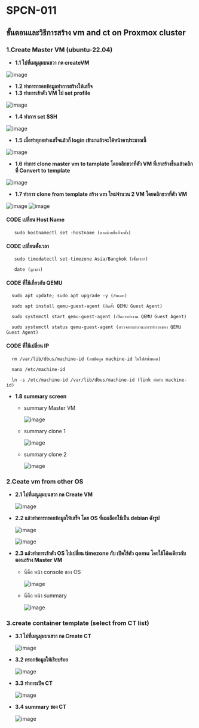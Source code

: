 # SPCN-011

## ขั้นตอนและวิธีการสร้าง vm and ct on Proxmox cluster 
### 1.Create Master VM (ubuntu-22.04)
  - **1.1 ไปที่เมนูมุมบนขวา กด createVM** 
    
     
   ![image](https://user-images.githubusercontent.com/115439255/208156861-31ba52a5-145c-46d0-a61d-883db4b53e30.png)
   
  - **1.2 ทำการกรอกข้อมูลทำการสร้างให้เสร็จ**
  - **1.3 ทำการเข้าตัว VM ไป set profile**
  
   ![image](https://user-images.githubusercontent.com/115439255/208159929-0be9ef2d-3a81-4bd3-ae01-b092e69b6db5.png)
   
  - **1.4 ทำการ set SSH**
  
   ![image](https://user-images.githubusercontent.com/115439255/208160276-c0b76cdd-8459-427e-8257-b848fb52897d.png)
   
  - **1.5 เมื่อทำทุกอย่างเสร็จแล้วก็ login เข้ามาแล้วจะได้หน้าตาประมาณนี้**
  
   ![image](https://user-images.githubusercontent.com/115439255/208161154-1268fd2e-c954-463d-abed-1a5183b6daf0.png)
  
  - **1.6 ทำการ clone master vm to tamplate โดยคลิกขวาที่ตัว VM ที่เราสร้างขึ้นแล้วคลิกที่ Convert to template**
  
   ![image](https://user-images.githubusercontent.com/115439255/208161722-9b5d19ad-d315-4a03-b6fe-2a158c1196c3.png)
   
  - **1.7 ทำการ clone from template สร้าง vm ใหม่จำนวน 2 VM โดยคลิกขวาที่ตัว VM**
  
  ![image](https://user-images.githubusercontent.com/115439255/208162430-de5a31bc-38f3-4673-8e01-89426457365e.png)
  ![image](https://user-images.githubusercontent.com/115439255/208163027-a323167f-332f-42c1-b143-b3093df80e5a.png)

#### CODE เปลี่ยน Host Name
       
       sudo hostnamectl set -hostname (ตามด้วยชื่อที่จะตั้ง)

#### CODE เปลี่ยนตั้งเวลา
      
       sudo timedatectl set-timezone Asia/Bangkok (เซ็ตเวลา)

       date (ดูเวลา)
       
#### CODE ที่ใช้เกี่ยวกับ QEMU 

      sudo apt update; sudo apt upgrade -y (อัพเดท)

      sudo apt install qemu-guest-agent (ติดตั้ง QEMU Guest Agent)

      sudo systemctl start qemu-guest-agent (เปิดการทำงาน QEMU Guest Agent)

      sudo systemctl status qemu-guest-agent (ตรวจสอบสถานะการทำงานของ QEMU Guest Agent)
      
#### CODE ที่ใช้เปลี่ยน IP
      
      rm /var/lib/dbus/machine-id (ลบข้อมูล machine-id ในไฟล์ทั้งหมด)
      
      nano /etc/machine-id 
      
      ln -s /etc/machine-id /var/lib/dbus/machine-id (link ต่อกับ machine-id)
    
   - **1.8 summary screen**
      - summary Master VM
      
          ![image](https://user-images.githubusercontent.com/115439255/208167877-bdff2b4b-03a8-45bb-96f5-93348e1c2ef0.png)

      - summary clone 1
    
          ![image](https://user-images.githubusercontent.com/115439255/208167386-9f64040c-eae0-4add-906d-35ada309e285.png)
          
      - summary clone 2

          ![image](https://user-images.githubusercontent.com/115439255/208167611-3a37d820-e263-4e66-a4f4-54dec152c6c9.png)


### 2.Ceate vm from other OS
   - **2.1 ไปที่เมนูมุมบนขวา กด Create VM**
   
      ![image](https://user-images.githubusercontent.com/115439255/208156861-31ba52a5-145c-46d0-a61d-883db4b53e30.png)
      
   - **2.2 แล้วทำการกรอกข้อมูลให้เสร็จ โดย OS ที่ผมเลือกใช้เป็น debian ดังรูป**

      ![image](https://user-images.githubusercontent.com/115439255/208168783-4cc97b19-cbe3-4c17-b010-5cc7c5f0b71e.png)
      
      ![image](https://user-images.githubusercontent.com/115439255/208302266-cf43ff5d-5b45-443e-954a-06a0dea9068d.png)

   - **2.3 แล้วทำการเข้าตัว OS ไปเปลี่ยน timezone กับ เปิดใช้ตัว qemu โดยใช้โค้ดเดียวกับตอนสร้าง Master VM**
      - นี่คือ หน้า console ของ OS
      
        ![image](https://user-images.githubusercontent.com/115439255/208302338-eeb5c0b1-dff8-40a4-9357-49a63435fa3b.png)
      - นี่คือ หน้า summary
      
        ![image](https://user-images.githubusercontent.com/115439255/208302343-bb337a0e-68bc-460b-80db-71af764c424e.png)
        
### 3.create container template (select from CT list)
   - **3.1 ไปที่เมนูมุมบนขวา กด Create CT**

      ![image](https://user-images.githubusercontent.com/115439255/208156861-31ba52a5-145c-46d0-a61d-883db4b53e30.png)
      
   - **3.2 กรอกข้อมูลให้เรียบร้อย**
 
      ![image](https://user-images.githubusercontent.com/115439255/208171599-bf3f9de5-96a4-420f-917a-679bcb25da88.png)

   - **3.3 ทำการเปิด CT**
   
      ![image](https://user-images.githubusercontent.com/115439255/208171796-4cbfa4d4-471a-490b-b1bb-6b9c28b09338.png)

   - **3.4 summary ของ CT**
   
      ![image](https://user-images.githubusercontent.com/115439255/208171978-15dec9de-7d52-4beb-8440-cd7f5963a7c1.png)




 


   
   

  
   

  
